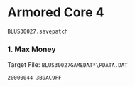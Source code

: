 #  Armored Core 4 

`BLUS30027.savepatch`

### 1. Max Money

Target File: `BLUS30027GAMEDAT*\PDATA.DAT`

```
20000044 3B9AC9FF
```

